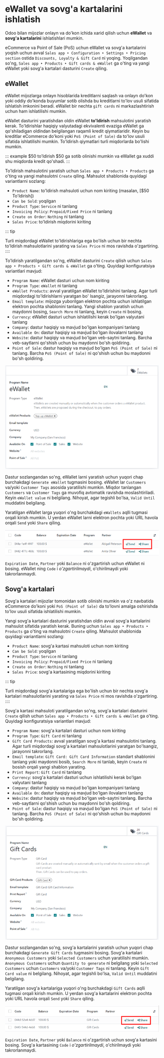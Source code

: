 # eWallet va sovg'a kartalarini ishlatish

Odoo bilan mijozlar onlayn va do'kon ichida xarid qilish uchun **eWallet** va **sovg'a kartalarini** ishlatishlari
mumkin.

eCommerce va Point of Sale (PoS) uchun eWallet va sovg'a kartalarini yoqish uchun avval
`Sales app ‣ Configuration ‣ Settings ‣ Pricing section` ostida `Discounts, Loyalty & Gift Card` ni yoqing. Yoqilgandan
so'ng, `Sales app ‣ Products ‣ Gift cards & eWallet` ga o'ting va yangi eWallet yoki sovg'a kartalari dasturini `Create`
qiling.

## eWallet

eWallet mijozlarga onlayn hisoblarida kreditlarni saqlash va onlayn do'kon yoki oddiy do'konda buyumlar sotib olishda bu
kreditlarni to'lov usuli sifatida ishlatish imkonini beradi. eWallet bir nechta `gift cards` ni markazlashtirish uchun
ham ishlatilishi mumkin.

eWallet dasturini yaratishdan oldin eWallet **to'ldirish** mahsulotini yaratish kerak. To'ldirishlar haqiqiy valyutadagi
ekvivalenti evaziga eWallet ga qo'shiladigan oldindan belgilangan raqamli kredit qiymatlaridir. Keyin bu kreditlar
eCommerce do'koni yoki `PoS (Point of Sale)` da to'lov usuli sifatida ishlatilishi mumkin. To'ldirish qiymatlari turli
miqdorlarda bo'lishi mumkin.

::: example
$50 to'ldirish $50 ga sotib olinishi mumkin va eWallet ga xuddi shu miqdorda kredit qo'shadi.
:::

To'ldirish mahsulotini yaratish uchun `Sales app ‣ Products ‣ Products` ga o'ting va yangi mahsulotni `Create` qiling.
Mahsulot shablonida quyidagi variantlarni sozlang:

- `Product Name`: to'ldirish mahsuloti uchun nom kiriting (masalan, [$50 To'ldirish])
- `Can be Sold`: yoqilgan
- `Product Type`: `Service` ni tanlang
- `Invoicing Policy`: `Prepaid/Fixed Price` ni tanlang
- `Create on Order`: `Nothing` ni tanlang
- `Sales Price`: to'ldirish miqdorini kiriting

::: tip

Turli miqdordagi eWallet to'ldirishlariga ega bo'lish uchun bir nechta to'ldirish mahsulotlarini yarating va
`Sales Price` ni mos ravishda o'zgartiring.
::::

To'ldirish yaratilgandan so'ng, eWallet dasturini `Create` qilish uchun `Sales app ‣ Products ‣ Gift cards & eWallet` ga
o'ting. Quyidagi konfiguratsiya variantlari mavjud:

- `Program Name`: eWallet dasturi uchun nom kiriting
- `Program Type`: `eWallet` ni tanlang
- `eWallet Products`: avval yaratilgan eWallet to'ldirishini tanlang. Agar turli miqdordagi to'ldirishlarni yaratgan bo'
  lsangiz, jarayonni takrorlang.
- `Email template`: mijozga yuborilgan elektron pochta uchun ishlatilgan elektron pochta shablonini tanlang. Yangi
  shablon yaratish uchun maydonni bosing, `Search More` ni tanlang, keyin `Create` ni bosing.
- `Currency`: eWallet dasturi uchun ishlatilishi kerak bo'lgan valyutani tanlang
- `Company`: dastur haqiqiy va mavjud bo'lgan kompaniyani tanlang
- `Available On`: dastur haqiqiy va mavjud bo'lgan ilovalarni tanlang
- `Website`: dastur haqiqiy va mavjud bo'lgan veb-saytni tanlang. Barcha veb-saytlarni qo'shish uchun bu maydonni bo'sh
  qoldiring.
- `Point of Sale`: dastur haqiqiy va mavjud bo'lgan `PoS (Point of Sale)` ni tanlang. Barcha `PoS (Point of Sale)` ni
  qo'shish uchun bu maydonni bo'sh qoldiring.

![eWallet dasturi konfiguratsiya sahifasi](ewallets_giftcards/ewallet-configuration.png)

Dastur sozlangandan so'ng, eWallet larni yaratish uchun yuqori chap burchakdagi `Generate eWallet` tugmasini bosing.
eWallet lar `Customers` va/yoki `Customer Tags` asosida yaratilishi mumkin. Miqdor tanlangan `Customers` va
`Customer Tags` ga muvofiq avtomatik ravishda moslashtiriladi. Keyin `eWallet value` ni belgilang. Nihoyat, agar
tegishli bo'lsa, `Valid Until` muddatini belgilang.

Yaratilgan eWallet larga yuqori o'ng burchakdagi `eWallets` aqlli tugmasi orqali kirish mumkin. U yerdan eWallet larni
elektron pochta yoki URL havola orqali `Send` yoki `Share` qiling.

![eWallet yuborish va baham ko'rish tugmalari](ewallets_giftcards/ewallet-share.png)

`Expiration Date`, `Partner` yoki `Balance` ni o'zgartirish uchun eWallet ni bosing. eWallet ning `Code` i
*o'zgartirilmaydi*, o'chirilmaydi yoki takrorlanmaydi.

## Sovg'a kartalari

Sovg'a kartalari mijozlar tomonidan sotib olinishi mumkin va o'z navbatida eCommerce do'koni yoki `PoS (Point of Sale)`
da to'lovni amalga oshirishda to'lov usuli sifatida ishlatilishi mumkin.

Yangi sovg'a kartalari dasturini yaratishdan oldin avval sovg'a kartalarini mahsulot sifatida yaratish kerak. Buning
uchun `Sales app ‣ Products ‣ Products` ga o'ting va mahsulotni `Create` qiling. Mahsulot shablonida quyidagi
variantlarni sozlang:

- `Product Name`: sovg'a kartasi mahsuloti uchun nom kiriting
- `Can be Sold`: yoqilgan
- `Product Type`: `Service` ni tanlang
- `Invoicing Policy`: `Prepaid/Fixed Price` ni tanlang
- `Create on Order`: `Nothing` ni tanlang
- `Sales Price`: sovg'a kartasining miqdorini kiriting

::: tip

Turli miqdordagi sovg'a kartalariga ega bo'lish uchun bir nechta sovg'a kartalari mahsulotlarini yarating va
`Sales Price` ni mos ravishda o'zgartiring.
::::

Sovg'a kartasi mahsuloti yaratilgandan so'ng, sovg'a kartalari dasturini `Create` qilish uchun
`Sales app ‣ Products ‣ Gift cards & eWallet` ga o'ting. Quyidagi konfiguratsiya variantlari mavjud:

- `Program Name`: sovg'a kartalari dasturi uchun nom kiriting
- `Program Type`: `Gift Card` ni tanlang
- `Gift Card Products`: avval yaratilgan sovg'a kartasi mahsulotini tanlang. Agar turli miqdordagi sovg'a kartalari
  mahsulotlarini yaratgan bo'lsangiz, jarayonni takrorlang.
- `Email template`: `Gift Card: Gift Card Information` standart shablonini tanlang yoki maydonni bosib, `Search More` ni
  tanlab, keyin `Create` ni bosish orqali yangi shablon yarating.
- `Print Report`: `Gift Card` ni tanlang
- `Currency`: sovg'a kartalari dasturi uchun ishlatilishi kerak bo'lgan valyutani tanlang
- `Company`: dastur haqiqiy va mavjud bo'lgan kompaniyani tanlang
- `Available On`: dastur haqiqiy va mavjud bo'lgan ilovalarni tanlang
- `Website`: dastur haqiqiy va mavjud bo'lgan veb-saytni tanlang. Barcha veb-saytlarni qo'shish uchun bu maydonni bo'sh
  qoldiring.
- `Point of Sale`: dastur haqiqiy va mavjud bo'lgan `PoS (Point of Sale)` ni tanlang. Barcha `PoS (Point of Sale)` ni
  qo'shish uchun bu maydonni bo'sh qoldiring.

![Sovg'a kartalari dasturi konfiguratsiya sahifasi](ewallets_giftcards/giftcard-configuration.png)

Dastur sozlangandan so'ng, sovg'a kartalarini yaratish uchun yuqori chap burchakdagi `Generate Gift Cards` tugmasini
bosing. Sovg'a kartalari `Anonymous Customers` yoki `Selected Customers` uchun yaratilishi mumkin. `Anonymous Customers`
uchun `Quantity to generate` ni belgilang yoki `Selected Customers` uchun `Customers` va/yoki `Customer Tags` ni
tanlang. Keyin `Gift Card value` ni belgilang. Nihoyat, agar tegishli bo'lsa, `Valid Until` muddatini belgilang.

Yaratilgan sovg'a kartalariga yuqori o'ng burchakdagi `Gift Cards` aqlli tugmasi orqali kirish mumkin. U yerdan sovg'a
kartalarini elektron pochta yoki URL havola orqali `Send` yoki `Share` qiling.

![Sovg'a kartalari yuborish va baham ko'rish tugmalari](ewallets_giftcards/giftcard-share.png)

`Expiration Date`, `Partner` yoki `Balance` ni o'zgartirish uchun sovg'a kartasini bosing. Sovg'a kartasining `Code` i
*o'zgartirilmaydi*, o'chirilmaydi yoki takrorlanmaydi.
